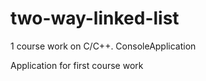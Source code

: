 # two-way-linked-list
1 course work on C/C++. ConsoleApplication

Application for first course work

